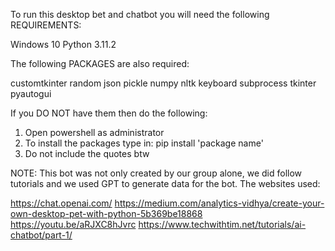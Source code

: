 To run this desktop bet and chatbot you will need the following REQUIREMENTS:

Windows 10
Python 3.11.2

The following PACKAGES are also required: 

customtkinter
random
json
pickle
numpy
nltk
keyboard
subprocess
tkinter
pyautogui

If you DO NOT have them then do the following:

1. Open powershell as administrator
2. To install the packages type in: pip install 'package name'
3. Do not include the quotes btw


NOTE:
This bot was not only created by our group alone, we did follow tutorials and we used GPT to generate
data for the bot. The websites used:

https://chat.openai.com/
https://medium.com/analytics-vidhya/create-your-own-desktop-pet-with-python-5b369be18868
https://youtu.be/aRJXC8hJvrc
https://www.techwithtim.net/tutorials/ai-chatbot/part-1/
